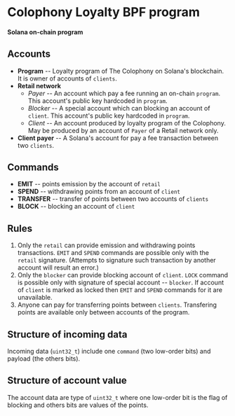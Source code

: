 # Colophony Loyalty BPF program

#### __Solana on-chain program__

## Accounts

- __Program__ -- Loyalty program of The Colophony on Solana's blockchain. It is owner of accounts of `clients`.
- __Retail network__
	- _Payer_ -- An account which pay a fee running an on-chain `program`. This account's public key hardcoded in `program`.
	- _Blocker_ -- A special account which can blocking an account of `client`. This account's public key hardcoded in `program`.
	- _Client_ -- An account produced by loyalty program of the Colophony. May be produced by an account of `Payer` of a Retail network only.
- __Client payer__ -- A Solana's account for pay a fee transaction between two `clients`.

## Commands

- __EMIT__ -- points emission by the account of `retail`
- __SPEND__ -- withdrawing points from an account of `client` 
- __TRANSFER__ -- transfer of points between two accounts of `clients`
- __BLOCK__ -- blocking an account of `client`

## Rules

1. Only the `retail` can provide emission and withdrawing points transactions.
   `EMIT` and `SPEND` commands are possible only with the `retail` signature.
   (Attempts to signature such transaction by another account will result an error.)
2. Only the `blocker` can provide blocking account of `client`.
   `LOCK` command is possible only with signature of special account -- `blocker`.
   If account of `client` is marked as locked then `EMIT` and `SPEND` commands for it are unavailable.
3. Anyone can pay for transferring points between `clients`.
   Transfering points are available only between accounts of the program.

## Structure of incoming data

Incoming data (`uint32_t`) include one `command` (two low-order bits) and payload (the others bits).

## Structure of account value

The account data are type of `uint32_t` where one low-order bit is the flag of blocking and others bits are values of the points.